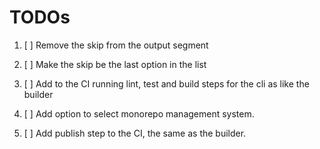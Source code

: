 # TODOs

1. [ ] Remove the skip from the output segment

2. [ ] Make the skip be the last option in the list

3. [ ] Add to the CI running lint, test and build steps for the cli as like the builder

4. [ ] Add option to select monorepo management system.

5. [ ] Add publish step to the CI, the same as the builder.
